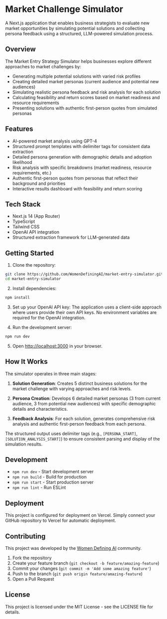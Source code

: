 # Market Challenge Simulator

A Next.js application that enables business strategists to evaluate new market opportunities by simulating potential solutions and collecting persona feedback using a structured, LLM-powered simulation process.

## Overview

The Market Entry Strategy Simulator helps businesses explore different approaches to market challenges by:
- Generating multiple potential solutions with varied risk profiles
- Creating detailed market personas (current audience and potential new audiences)
- Simulating realistic persona feedback and risk analysis for each solution
- Calculating feasibility and return scores based on market readiness and resource requirements
- Presenting solutions with authentic first-person quotes from simulated personas

## Features

- AI-powered market analysis using GPT-4
- Structured prompt templates with delimiter tags for consistent data extraction
- Detailed persona generation with demographic details and adoption likelihood
- Risk analysis with specific breakdowns (market readiness, resource requirements, etc.)
- Authentic first-person quotes from personas that reflect their background and priorities
- Interactive results dashboard with feasibility and return scoring

## Tech Stack

- Next.js 14 (App Router)
- TypeScript
- Tailwind CSS
- OpenAI API integration
- Structured extraction framework for LLM-generated data

## Getting Started

1. Clone the repository:
```bash
git clone https://github.com/WomenDefiningAI/market-entry-simulator.git
cd market-entry-simulator
```

2. Install dependencies:
```bash
npm install
```

3. Set up your OpenAI API key:
The application uses a client-side approach where users provide their own API keys. No environment variables are required for the OpenAI integration.

4. Run the development server:
```bash
npm run dev
```

5. Open [http://localhost:3000](http://localhost:3000) in your browser.

## How It Works

The simulator operates in three main stages:

1. **Solution Generation**: Creates 5 distinct business solutions for the market challenge with varying approaches and risk levels.

2. **Persona Creation**: Develops 6 detailed market personas (3 from current audience, 3 from potential new audiences) with specific demographic details and characteristics.

3. **Feedback Analysis**: For each solution, generates comprehensive risk analysis and authentic first-person feedback from each persona.

The structured output uses delimiter tags (e.g., `[PERSONA_START]`, `[SOLUTION_ANALYSIS_START]`) to ensure consistent parsing and display of the simulation results.

## Development

- `npm run dev` - Start development server
- `npm run build` - Build for production
- `npm run start` - Start production server
- `npm run lint` - Run ESLint

## Deployment

This project is configured for deployment on Vercel. Simply connect your GitHub repository to Vercel for automatic deployment.

## Contributing

This project was developed by the [Women Defining AI](https://www.womendefiningai.com/) community.

1. Fork the repository
2. Create your feature branch (`git checkout -b feature/amazing-feature`)
3. Commit your changes (`git commit -m 'Add some amazing feature'`)
4. Push to the branch (`git push origin feature/amazing-feature`)
5. Open a Pull Request

## License

This project is licensed under the MIT License - see the LICENSE file for details. 
